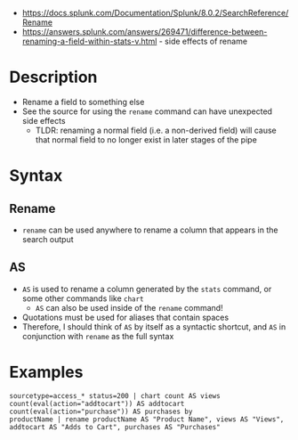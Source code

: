 - https://docs.splunk.com/Documentation/Splunk/8.0.2/SearchReference/Rename
- https://answers.splunk.com/answers/269471/difference-between-renaming-a-field-within-stats-v.html - side effects of rename
# Description
- Rename a field to something else
- See the source for using the `rename` command can have unexpected side effects
    - TLDR: renaming a normal field (i.e. a non-derived field) will cause that normal field to no longer exist in later stages of the pipe
# Syntax
## Rename
- `rename` can be used anywhere to rename a column that appears in the search output
## AS
- `AS` is used to rename a column generated by the `stats` command, or some other commands like `chart`
    - `AS` can also be used inside of the `rename` command!
- Quotations must be used for aliases that contain spaces
- Therefore, I should think of `AS` by itself as a syntactic shortcut, and `AS` in conjunction with `rename` as the full syntax
# Examples
```
sourcetype=access_* status=200 | chart count AS views count(eval(action="addtocart")) AS addtocart count(eval(action="purchase")) AS purchases by
productName | rename productName AS "Product Name", views AS "Views", addtocart AS "Adds to Cart", purchases AS "Purchases"
```